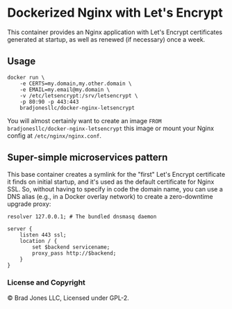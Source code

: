 # Dockerized Nginx with Let's Encrypt

This container provides an Nginx application with Let's Encrypt certificates
generated at startup, as well as renewed (if necessary) once a week.

## Usage

```
docker run \
    -e CERTS=my.domain,my.other.domain \
    -e EMAIL=my.email@my.domain \
    -v /etc/letsencrypt:/srv/letsencrypt \
    -p 80:90 -p 443:443
    bradjonesllc/docker-nginx-letsencrypt
```

You will almost certainly want to create an image `FROM bradjonesllc/docker-nginx-letsencrypt` this image or
mount your Nginx config at `/etc/nginx/nginx.conf`.

## Super-simple microservices pattern

This base container creates a symlink for the "first" Let's Encrypt certificate it finds on initial startup,
and it's used as the default certificate for Nginx SSL. So, without having to specify in code the domain name,
you can use a DNS alias (e.g., in a Docker overlay network) to create a zero-downtime upgrade proxy:

```
resolver 127.0.0.1; # The bundled dnsmasq daemon

server {
    listen 443 ssl;
    location / {
        set $backend servicename;
        proxy_pass http://$backend;
    }
}
```

### License and Copyright

&copy; Brad Jones LLC, Licensed under GPL-2.
